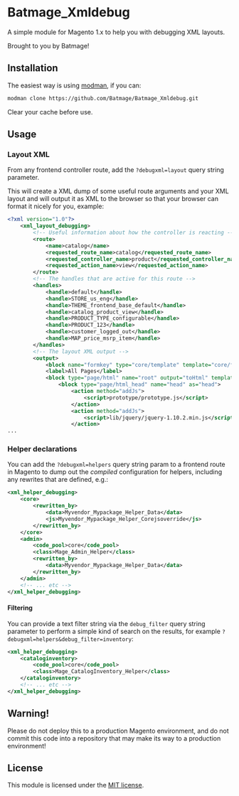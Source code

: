 # Batmage_Xmldebug

A simple module for Magento 1.x to help you with debugging XML layouts.

Brought to you by Batmage!

## Installation

The easiest way is using [modman](https://github.com/colinmollenhour/modman), if you can:

```bash
modman clone https://github.com/Batmage/Batmage_Xmldebug.git
```

Clear your cache before use.

## Usage

### Layout XML

From any frontend controller route, add the `?debugxml=layout` query string parameter.

This will create a XML dump of some useful route arguments and your XML layout and will output it as XML to the browser
so that your browser can format it nicely for you, example:

```xml
<?xml version="1.0"?>
    <xml_layout_debugging>
        <!-- Useful information about how the controller is reacting -->
        <route>
            <name>catalog</name>
            <requested_route_name>catalog</requested_route_name>
            <requested_controller_name>product</requested_controller_name>
            <requested_action_name>view</requested_action_name>
        </route>
        <!-- The handles that are active for this route -->
        <handles>
            <handle>default</handle>
            <handle>STORE_us_eng</handle>
            <handle>THEME_frontend_base_default</handle>
            <handle>catalog_product_view</handle>
            <handle>PRODUCT_TYPE_configurable</handle>
            <handle>PRODUCT_123</handle>
            <handle>customer_logged_out</handle>
            <handle>MAP_price_msrp_item</handle>
        </handles>
        <!-- The layout XML output -->
        <output>
            <block name="formkey" type="core/template" template="core/formkey.phtml"/>
            <label>All Pages</label>
            <block type="page/html" name="root" output="toHtml" template="page/3columns.phtml">
                <block type="page/html_head" name="head" as="head">
                    <action method="addJs">
                        <script>prototype/prototype.js</script>
                    </action>
                    <action method="addJs">
                        <script>lib/jquery/jquery-1.10.2.min.js</script>
                    </action>
...
```

### Helper declarations

You can add the `?debugxml=helpers` query string param to a frontend route in Magento
to dump out the *compiled* configuration for helpers, including any rewrites that are defined, e.g.:

```xml
<xml_helper_debugging>
    <core>
        <rewritten_by>
            <data>Myvendor_Mypackage_Helper_Data</data>
            <js>Myvendor_Mypackage_Helper_Corejsoverride</js>
        </rewritten_by>
    </core>
    <admin>
        <code_pool>core</code_pool>
        <class>Mage_Admin_Helper</class>
        <rewritten_by>
            <data>Myvendor_Mypackage_Helper_Data</data>
        </rewritten_by>
    </admin>
    <!-- ... etc -->
</xml_helper_debugging>
```

#### Filtering

You can provide a text filter string via the `debug_filter` query string parameter to perform a simple
kind of search on the results, for example `?debugxml=helpers&debug_filter=inventory`:

```xml
<xml_helper_debugging>
    <cataloginventory>
        <code_pool>core</code_pool>
        <class>Mage_CatalogInventory_Helper</class>
    </cataloginventory>
    <!-- ... etc -->
</xml_helper_debugging>
```

## Warning!

Please do not deploy this to a production Magento environment, and do not commit this code into a repository that may
make its way to a production environment!

## License

This module is licensed under the [MIT license](https://github.com/Batmage/Batmage_Xmldebug/blob/master/LICENSE.md).

